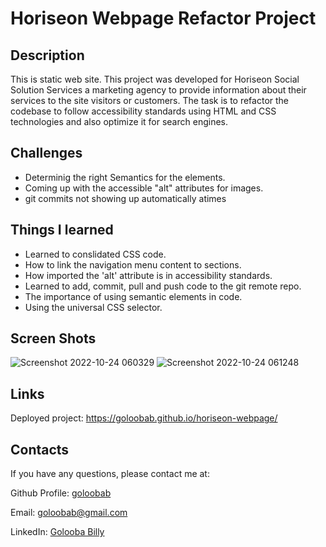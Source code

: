 # Horiseon Webpage Refactor Project

## Description 

This is static web site. This project was developed for Horiseon Social Solution Services a marketing agency to provide information about their services to the site visitors or customers.
The task is to refactor the codebase to follow accessibility standards using HTML and CSS technologies and also optimize it for search engines.

## Challenges

* Determinig the right Semantics for the elements.
* Coming up with the accessible "alt" attributes for images.
* git commits not showing up automatically atimes

## Things I learned 
* Learned to conslidated CSS code.
* How to link the navigation menu content to sections. 
* How imported the 'alt' attribute is in accessibility standards.
* Learned to add, commit, pull and push code to the git remote repo.
* The importance of using semantic elements in code.
* Using the universal CSS selector. 

## Screen Shots
![Screenshot 2022-10-24 060329](https://user-images.githubusercontent.com/26630637/197452948-b81a63b1-8a38-4b98-9140-b0370845af41.png)
![Screenshot 2022-10-24 061248](https://user-images.githubusercontent.com/26630637/197452976-6aeaf284-43d6-4c1d-86ae-e83e7f5dabe6.png)

## Links
Deployed project: https://goloobab.github.io/horiseon-webpage/

## Contacts

If you have any questions, please contact me at: 
 
  Github Profile: [goloobab](https://github.com/goloobab/)  

  Email:  goloobab@gmail.com

  LinkedIn: [ Golooba Billy ](linkedin.com/in/golooba-billy-83a4738b)
